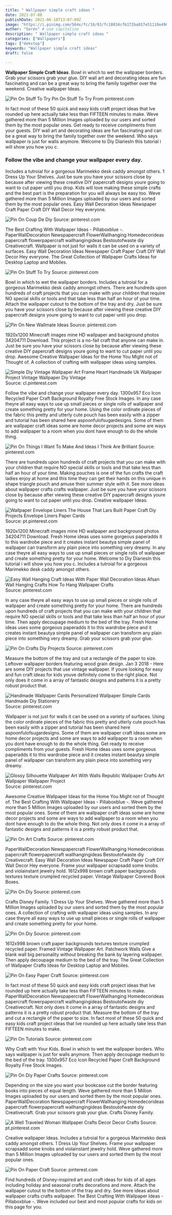```yaml
---
title: " Wallpaper simple craft ideas "
date: 2021-07-08
publishDate: 2021-06-18T13:07:09Z
image: "https://i.pinimg.com/564x/fc/18/03/fc18034cfb172ba017e51110e4905ac3.jpg"
author: "Soren" # use capitalize
description: " Wallpaper simple craft ideas "
categories: ["Wallpapers"]
tags: ["dekstop"]
keywords: "Wallpaper simple craft ideas"
draft: false

---
```



**Wallpaper Simple Craft Ideas**. Bowl in which to wet the wallpaper borders. Grab your scissors grab your glue. DIY wall art and decorating ideas are fun fascinating and can be a great way to bring the family together over the weekend. Creative wallpaper Ideas.

![Pin On Stuff To Try](https://i.pinimg.com/564x/01/3f/a2/013fa2c45a24589109786df09d5508fa.jpg "Pin On Stuff To Try")
Pin On Stuff To Try From pinterest.com


In fact most of these 50 quick and easy kids craft project ideas that Ive rounded up here actually take less than FIFTEEN minutes to make. Weve gathered more than 5 Million Images uploaded by our users and sorted them by the most popular ones. Get ready to receive compliments from your guests. DIY wall art and decorating ideas are fun fascinating and can be a great way to bring the family together over the weekend. Who says wallpaper is just for walls anymore. Welcome to Diy DiariesIn this tutorial i will show you how you c.

### Follow the vibe and change your wallpaper every day.

Includes a tutroial for a gorgeous Marimekko desk caddy amongst others. 1 Dress Up Your Shelves. Just be sure you have your scissors close by because after viewing these creative DIY papercraft designs youre going to want to cut paper until you drop. Kids will love making these simple crafts and the best part is the preparation for you will always be easy too. Weve gathered more than 5 Million Images uploaded by our users and sorted them by the most popular ones. Easy Wall Decoration Ideas Newspaper Craft Paper Craft DIY Wall Decor Hey everyone.


![Pin On Coup De Diy](https://i.pinimg.com/564x/f8/88/93/f8889372d076595eb49c27f6b230c6f9--free-wallpaper-samples-diy-wallpaper.jpg "Pin On Coup De Diy")
Source: pinterest.com

The Best Crafting With Wallpaper Ideas - Pillaboxblue -. PaperWallDecoration Newspapercraft FlowerWallhanging Homedecorideas papercraft flowerpapercraft wallhangingideas Bestoutofwaste diy Creativecraft. Wallpaper is not just for walls it can be used on a variety of surfaces. Easy Wall Decoration Ideas Newspaper Craft Paper Craft DIY Wall Decor Hey everyone. The Great Collection of Wallpaper Crafts Ideas for Desktop Laptop and Mobiles.

![Pin On Stuff To Try](https://i.pinimg.com/564x/01/3f/a2/013fa2c45a24589109786df09d5508fa.jpg "Pin On Stuff To Try")
Source: pinterest.com

Bowl in which to wet the wallpaper borders. Includes a tutroial for a gorgeous Marimekko desk caddy amongst others. There are hundreds upon hundreds of craft projects that you can make with your children that require NO special skills or tools and that take less than half an hour of your time. Attach the wallpaper cutout to the bottom of the tray and dry. Just be sure you have your scissors close by because after viewing these creative DIY papercraft designs youre going to want to cut paper until you drop.

![Pin On New Wallmate Ideas](https://i.pinimg.com/originals/0a/a7/d2/0aa7d2809961d84515f42e1d3c2fe627.jpg "Pin On New Wallmate Ideas")
Source: pinterest.com

1920x1200 Minecraft images mine HD wallpaper and background photos 34204711 Download. This project is a no-fail craft that anyone can make in. Just be sure you have your scissors close by because after viewing these creative DIY papercraft designs youre going to want to cut paper until you drop. Awesome Creative Wallpaper Ideas for the Home You Might not of Thought of. A collection of crafting with wallpaper ideas using samples.

![Simple Diy Vintage Wallpaper Art Frame Heart Handmade Uk Wallpaper Project Vintage Wallpaper Diy Vintage](https://i.pinimg.com/originals/a9/31/2d/a9312d24e9c65f524add2633486c0cd6.jpg "Simple Diy Vintage Wallpaper Art Frame Heart Handmade Uk Wallpaper Project Vintage Wallpaper Diy Vintage")
Source: cl.pinterest.com

Follow the vibe and change your wallpaper every day. 1300x957 Eco Icon Recycled Paper Craft Background Royalty Free Stock Images. In any case theyre all easy ways to use up small pieces or single rolls of wallpaper and create something pretty for your home. Using the color ordinate pieces of the fabric this pretty and utterly cute pouch has been easily with a zipper and tutorial has been shared here aspoonfulofsugardesigns. Some of them are wallpaper craft ideas some are home decor projects and some are ways to add wallpaper to a room when you dont have enough to do the whole thing.

![Pin On Things I Want To Make And Ideas I Think Are Brilliant](https://i.pinimg.com/originals/0f/74/90/0f74909df8ac8149643c762f5bcfa7db.jpg "Pin On Things I Want To Make And Ideas I Think Are Brilliant")
Source: pinterest.com

There are hundreds upon hundreds of craft projects that you can make with your children that require NO special skills or tools and that take less than half an hour of your time. Making pouches is one of the fun crafts the craft ladies enjoy at home and this time they can get their hands on this unique in shape triangle pouch and amuse their summer style with it. See more ideas about wallpaper crafts crafts wallpaper. Just be sure you have your scissors close by because after viewing these creative DIY papercraft designs youre going to want to cut paper until you drop. Creative wallpaper Ideas.

![Wallpaper Envelope Liners The House That Lars Built Paper Craft Diy Projects Envelope Liners Paper Cards](https://i.pinimg.com/originals/2e/f0/87/2ef087e6b5ce928016a6c69803256a6c.jpg "Wallpaper Envelope Liners The House That Lars Built Paper Craft Diy Projects Envelope Liners Paper Cards")
Source: pt.pinterest.com

1920x1200 Minecraft images mine HD wallpaper and background photos 34204711 Download. Fresh Home ideas uses some gorgeous paperadds it to this wardrobe piece and it creates instant beautya simple panel of wallpaper can transform any plain piece into something very dreamy. In any case theyre all easy ways to use up small pieces or single rolls of wallpaper and create something pretty for your home. Welcome to Diy DiariesIn this tutorial i will show you how you c. Includes a tutroial for a gorgeous Marimekko desk caddy amongst others.

![Easy Wall Hanging Craft Ideas With Paper Wall Decoration Ideas Afsan Wall Hanging Crafts How To Hang Wallpaper Crafts](https://i.pinimg.com/originals/30/61/47/3061477edcbeda1ac6b14896ff708d89.jpg "Easy Wall Hanging Craft Ideas With Paper Wall Decoration Ideas Afsan Wall Hanging Crafts How To Hang Wallpaper Crafts")
Source: pinterest.com

In any case theyre all easy ways to use up small pieces or single rolls of wallpaper and create something pretty for your home. There are hundreds upon hundreds of craft projects that you can make with your children that require NO special skills or tools and that take less than half an hour of your time. Then apply decoupage medium to the bed of the tray. Fresh Home ideas uses some gorgeous paperadds it to this wardrobe piece and it creates instant beautya simple panel of wallpaper can transform any plain piece into something very dreamy. Grab your scissors grab your glue.

![Pin On Crafts Diy Projects](https://i.pinimg.com/originals/01/7b/66/017b6636235f3fab099719683087201d.jpg "Pin On Crafts Diy Projects")
Source: pinterest.com

Measure the bottom of the tray and cut a rectangle of the paper to size. Leftover wallpaper borders featuring wood grain design. Jan 3 2018 - Here are some DIY projects that use vintage wallpaper. If youre looking for easy and fun craft ideas for kids youve definitely come to the right place. Not only does it come in a array of fantastic designs and patterns it is a pretty robust product that.

![Handmade Wallpaper Cards Personalized Wallpaper Simple Cards Handmade Diy Stationery](https://i.pinimg.com/originals/f1/9a/8b/f19a8b3103d8862033e0504878b5cd4b.jpg "Handmade Wallpaper Cards Personalized Wallpaper Simple Cards Handmade Diy Stationery")
Source: pinterest.com

Wallpaper is not just for walls it can be used on a variety of surfaces. Using the color ordinate pieces of the fabric this pretty and utterly cute pouch has been easily with a zipper and tutorial has been shared here aspoonfulofsugardesigns. Some of them are wallpaper craft ideas some are home decor projects and some are ways to add wallpaper to a room when you dont have enough to do the whole thing. Get ready to receive compliments from your guests. Fresh Home ideas uses some gorgeous paperadds it to this wardrobe piece and it creates instant beautya simple panel of wallpaper can transform any plain piece into something very dreamy.

![Glossy Silhouette Wallpaper Art With Walls Republic Wallpaper Crafts Art Wallpaper Wallpaper Project](https://i.pinimg.com/originals/e2/8d/85/e28d854660b256e7f0bfdeb95cc73d6e.jpg "Glossy Silhouette Wallpaper Art With Walls Republic Wallpaper Crafts Art Wallpaper Wallpaper Project")
Source: pinterest.com

Awesome Creative Wallpaper Ideas for the Home You Might not of Thought of. The Best Crafting With Wallpaper Ideas - Pillaboxblue -. Weve gathered more than 5 Million Images uploaded by our users and sorted them by the most popular ones. Some of them are wallpaper craft ideas some are home decor projects and some are ways to add wallpaper to a room when you dont have enough to do the whole thing. Not only does it come in a array of fantastic designs and patterns it is a pretty robust product that.

![Pin On Art Crafts](https://i.pinimg.com/originals/71/ea/ef/71eaef69533df931bbe5efaa0f0600bf.jpg "Pin On Art Crafts")
Source: pinterest.com

PaperWallDecoration Newspapercraft FlowerWallhanging Homedecorideas papercraft flowerpapercraft wallhangingideas Bestoutofwaste diy Creativecraft. Easy Wall Decoration Ideas Newspaper Craft Paper Craft DIY Wall Decor Hey everyone. Frame your wallpaper scrapsadd some knobs and violainstant jewelry hold. 1612x998 brown craft paper backgrounds textures texture crumpled recycled paper. Vintage Wallpaper Covered Book Boxes.

![Pin On Diy](https://i.pinimg.com/originals/05/96/b1/0596b1dfc0a7c14364cf94a931610c5b.jpg "Pin On Diy")
Source: pinterest.com

Crafts Disney Family. 1 Dress Up Your Shelves. Weve gathered more than 5 Million Images uploaded by our users and sorted them by the most popular ones. A collection of crafting with wallpaper ideas using samples. In any case theyre all easy ways to use up small pieces or single rolls of wallpaper and create something pretty for your home.

![Pin On Diy](https://i.pinimg.com/originals/b0/a3/0f/b0a30fa5fa11e0a8a4a76b6637708dbd.jpg "Pin On Diy")
Source: pinterest.com

1612x998 brown craft paper backgrounds textures texture crumpled recycled paper. Framed Vintage Wallpaper Art. Patchwork Walls Give a blank wall big personality without breaking the bank by layering wallpaper. Then apply decoupage medium to the bed of the tray. The Great Collection of Wallpaper Crafts Ideas for Desktop Laptop and Mobiles.

![Pin On Easy Paper Craft](https://i.pinimg.com/originals/57/74/e5/5774e5ffb5d56299a702c7ba0214fa5a.jpg "Pin On Easy Paper Craft")
Source: pinterest.com

In fact most of these 50 quick and easy kids craft project ideas that Ive rounded up here actually take less than FIFTEEN minutes to make. PaperWallDecoration Newspapercraft FlowerWallhanging Homedecorideas papercraft flowerpapercraft wallhangingideas Bestoutofwaste diy Creativecraft. Not only does it come in a array of fantastic designs and patterns it is a pretty robust product that. Measure the bottom of the tray and cut a rectangle of the paper to size. In fact most of these 50 quick and easy kids craft project ideas that Ive rounded up here actually take less than FIFTEEN minutes to make.

![Pin On Tutorials](https://i.pinimg.com/originals/d0/68/99/d06899229a3943343019ffee8b2c14a1.jpg "Pin On Tutorials")
Source: pinterest.com

Why Craft with Your Kids. Bowl in which to wet the wallpaper borders. Who says wallpaper is just for walls anymore. Then apply decoupage medium to the bed of the tray. 1300x957 Eco Icon Recycled Paper Craft Background Royalty Free Stock Images.

![Pin On Diy Paper Crafts](https://i.pinimg.com/originals/db/6e/8b/db6e8b23e14f5acc7ed896960b78a84e.jpg "Pin On Diy Paper Crafts")
Source: pinterest.com

Depending on the size you want your bookcase cut the border featuring books into pieces of equal length. Weve gathered more than 5 Million Images uploaded by our users and sorted them by the most popular ones. PaperWallDecoration Newspapercraft FlowerWallhanging Homedecorideas papercraft flowerpapercraft wallhangingideas Bestoutofwaste diy Creativecraft. Grab your scissors grab your glue. Crafts Disney Family.

![A Well Traveled Woman Wallpaper Crafts Decor Decor Crafts](https://i.pinimg.com/originals/24/ed/dd/24edddbaccaddc40a245741a336446d6.jpg "A Well Traveled Woman Wallpaper Crafts Decor Decor Crafts")
Source: pt.pinterest.com

Creative wallpaper Ideas. Includes a tutroial for a gorgeous Marimekko desk caddy amongst others. 1 Dress Up Your Shelves. Frame your wallpaper scrapsadd some knobs and violainstant jewelry hold. Weve gathered more than 5 Million Images uploaded by our users and sorted them by the most popular ones.

![Pin On Paper Craft](https://i.pinimg.com/564x/fc/18/03/fc18034cfb172ba017e51110e4905ac3.jpg "Pin On Paper Craft")
Source: pinterest.com

Find hundreds of Disney-inspired art and craft ideas for kids of all ages including holiday and seasonal crafts decorations and more. Attach the wallpaper cutout to the bottom of the tray and dry. See more ideas about wallpaper crafts crafts wallpaper. The Best Crafting With Wallpaper Ideas - Pillaboxblue -. Weve included our best and most popular crafts for kids on this page for you.


